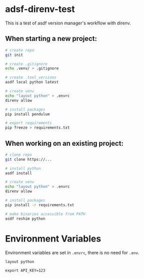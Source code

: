 # adsf-direnv-test

This is a test of asdf version manager's workflow with direnv.

## When starting a new project:
```zsh
# create repo
git init

# create .gitignore
echo .venv/ > .gitignore

# create .tool_versions
asdf local python latest

# create venv
echo "layout python" > .envrc
direnv allow

# install packages
pip install pendulum

# export requirements
pip freeze > requirements.txt
```

## When working on an existing project:
```zsh
# clone repo
git clone https://...

# install python
asdf install

# create venv
echo "layout python" > .envrc
direnv allow

# install packages
pip install -r requirements.txt

# make binaries accessible from PATH
asdf reshim python
```

# Environment Variables

Environment variables are set in `.envrc`, there is no need for `.env`.

```
layout python

export API_KEY=123
```